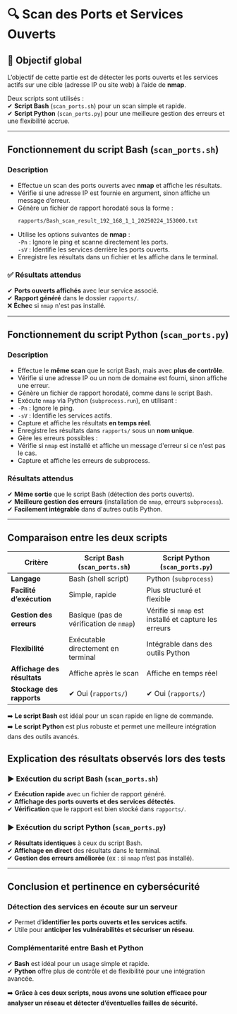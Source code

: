 # 🔍 Scan des Ports et Services Ouverts  

## 📌 Objectif global  
L’objectif de cette partie est de détecter les ports ouverts et les services actifs sur une cible (adresse IP ou site web) à l’aide de **nmap**.  

Deux scripts sont utilisés :  
✔ **Script Bash** (`scan_ports.sh`) pour un scan simple et rapide.  
✔ **Script Python** (`scan_ports.py`) pour une meilleure gestion des erreurs et une flexibilité accrue.  

---

## Fonctionnement du script Bash (`scan_ports.sh`)  

### Description  
- Effectue un scan des ports ouverts avec **nmap** et affiche les résultats.  
- Vérifie si une adresse IP est fournie en argument, sinon affiche un message d’erreur.  
- Génère un fichier de rapport horodaté sous la forme :  
  ```bash
  rapports/Bash_scan_result_192_168_1_1_20250224_153000.txt 
  
- Utilise les options suivantes de **nmap** :  
 `-Pn` : Ignore le ping et scanne directement les ports.  
 `-sV` : Identifie les services derrière les ports ouverts.  
- Enregistre les résultats dans un fichier et les affiche dans le terminal.  

### ✅ Résultats attendus  
✔ **Ports ouverts affichés** avec leur service associé.  
✔ **Rapport généré** dans le dossier `rapports/`.  
❌ **Échec** si `nmap` n'est pas installé.  

---

## Fonctionnement du script Python (`scan_ports.py`)  

### Description  
- Effectue le **même scan** que le script Bash, mais avec **plus de contrôle**.  
- Vérifie si une adresse IP ou un nom de domaine est fourni, sinon affiche une erreur.  
- Génère un fichier de rapport horodaté, comme dans le script Bash.  
- Exécute `nmap` via Python (`subprocess.run`), en utilisant :  
- `-Pn` : Ignore le ping.  
- `-sV` : Identifie les services actifs.  
- Capture et affiche les résultats **en temps réel**.  
- Enregistre les résultats dans `rapports/` sous un **nom unique**.  
- Gère les erreurs possibles :  
- Vérifie si `nmap` est installé et affiche un message d'erreur si ce n'est pas le cas.  
- Capture et affiche les erreurs de subprocess.  

### Résultats attendus  
✔ **Même sortie** que le script Bash (détection des ports ouverts).  
✔ **Meilleure gestion des erreurs** (installation de `nmap`, erreurs `subprocess`).  
✔ **Facilement intégrable** dans d'autres outils Python.  

---

## Comparaison entre les deux scripts  

| Critère                  | Script Bash (`scan_ports.sh`) | Script Python (`scan_ports.py`) |
|--------------------------|-----------------------------|--------------------------------|
| **Langage**              | Bash (shell script)         | Python (`subprocess`)         |
| **Facilité d’exécution** | Simple, rapide             | Plus structuré et flexible    |
| **Gestion des erreurs**  | Basique (pas de vérification de `nmap`) | Vérifie si `nmap` est installé et capture les erreurs |
| **Flexibilité**          | Exécutable directement en terminal | Intégrable dans des outils Python |
| **Affichage des résultats** | Affiche après le scan | Affiche en temps réel |
| **Stockage des rapports** | ✔ Oui (`rapports/`) | ✔ Oui (`rapports/`) |

➡️ **Le script Bash** est idéal pour un scan rapide en ligne de commande.  
➡️ **Le script Python** est plus robuste et permet une meilleure intégration dans des outils avancés.  

## Explication des résultats observés lors des tests  

### ▶️ Exécution du script Bash (`scan_ports.sh`)  
✔ **Exécution rapide** avec un fichier de rapport généré.  
✔ **Affichage des ports ouverts et des services détectés**.  
✔ **Vérification** que le rapport est bien stocké dans `rapports/`.  

### ▶️ Exécution du script Python (`scan_ports.py`)  
✔ **Résultats identiques** à ceux du script Bash.  
✔ **Affichage en direct** des résultats dans le terminal.  
✔ **Gestion des erreurs améliorée** (ex : si `nmap` n’est pas installé).  

---

## Conclusion et pertinence en cybersécurité  

### Détection des services en écoute sur un serveur  
✔ Permet d’**identifier les ports ouverts et les services actifs**.  
✔ Utile pour **anticiper les vulnérabilités et sécuriser un réseau**.  

### Complémentarité entre Bash et Python  
✔ **Bash** est idéal pour un usage simple et rapide.  
✔ **Python** offre plus de contrôle et de flexibilité pour une intégration avancée.  

➡️ **Grâce à ces deux scripts, nous avons une solution efficace pour analyser un réseau et détecter d’éventuelles failles de sécurité.** 

